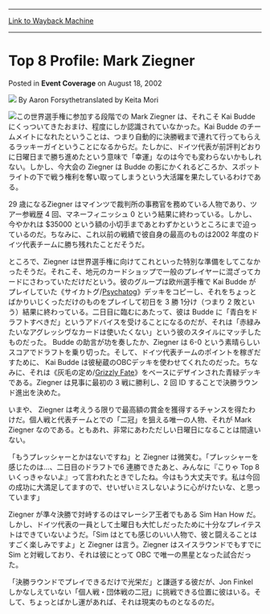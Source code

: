 
---
[Link to Wayback Machine](https://web.archive.org/web/20200812013221/https://magic.wizards.com/en/articles/archive/event-coverage/top-8-profile-mark-ziegner-2002-08-18)

[_metadata_:author]:- "Aaron Forsythe<break ->translated by Keita Mori"
[_metadata_:description]:- "この世界選手権に参加する段階での Mark Ziegner は、それこそ Kai Budde にくっついてきたおまけ、程度にしか認識されていなかった。Kai Budde のチームメイトになれたということは、つまり自動的に決勝戦まで連れて行ってもらえるラッキーガイということになるからだ。たしかに、ドイツ代表が前評判どおりに日曜日まで勝ち進めたという意味で「幸運」なのは今でも変わらないかもしれない。しかし、今大会の Ziegner は Budde の影にかくれるどころか、スポットライトの下で戦う権利を奪い取ってしまうという大活躍を果たしているわけである。"
[_metadata_:generator]:- "Drupal 7 (http://drupal.org)"
[_metadata_:node]:- "804076"
[_metadata_:publish_date]:- "2002-08-18"
[_metadata_:source]:- "div-main-content"
[_metadata_:title]:- "Top 8 Profile: Mark Ziegner"
[_metadata_:wayback_capture_timestamp]:- "2020-08-12 01:32:21"
[_metadata_:wayback_raw_url]:- "https://web.archive.org/web/20200812013221id_/https://magic.wizards.com/en/articles/archive/event-coverage/top-8-profile-mark-ziegner-2002-08-18"
[_metadata_:wayback_url]:- "https://magic.wizards.com/en/articles/archive/event-coverage/top-8-profile-mark-ziegner-2002-08-18"
---


Top 8 Profile: Mark Ziegner
===========================



 Posted in **Event Coverage**
 on August 18, 2002 






![](https://media.magic.wizards.com/styles/auth_small/public/generic-avatar-150_694.png)
By Aaron Forsythe<break />translated by Keita Mori











![](https://media.magic.wizards.com/image_legacy_migration/sideboard/images/worlds02/a591.jpg)この世界選手権に参加する段階での Mark Ziegner は、それこそ Kai Budde にくっついてきたおまけ、程度にしか認識されていなかった。Kai Budde のチームメイトになれたということは、つまり自動的に決勝戦まで連れて行ってもらえるラッキーガイということになるからだ。たしかに、ドイツ代表が前評判どおりに日曜日まで勝ち進めたという意味で「幸運」なのは今でも変わらないかもしれない。しかし、今大会の Ziegner は Budde の影にかくれるどころか、スポットライトの下で戦う権利を奪い取ってしまうという大活躍を果たしているわけである。

29 歳になるZiegner はマインツで裁判所の事務官を務めている人物であり、ツアー参戦歴 4 回、マネーフィニッシュ 0 という結果に終わっている。しかし、今やかれは $35000 という額の小切手まであとわずかというところにまで迫っているのだ。ちなみに、これ以前の戦績で彼自身の最高のものは2002 年度のドイツ代表チームに勝ち残れたことだそうだ。

ところで、Ziegner は世界選手権に向けてこれといった特別な準備をしてこなかったそうだ。それこそ、地元のカードショップで一般のプレイヤーに混ざってカードにさわっていただけだという。彼のグループは欧州選手権で Kai Budde がプレイしていた《サイカトグ/[Psychatog](http://gatherer.wizards.com/Pages/Card/Details.aspx?name=Psychatog)》デッキをコピーし、それをちょっとばかりいじくっただけのものをプレイして初日を 3 勝 1分け（つまり 2 敗という）結果に終わっている。二日目に臨むにあたって、彼は Budde に「青白をドラフトすべきだ」というアドバイスを受けることになるのだが、それは「赤緑みたいなアグレッシヴなカードは使いたくない」という彼のスタイルにマッチしたものだった。 Budde の助言が功を奏したか、Ziegner は 6-0 という素晴らしいスコアでドラフトを乗り切った。そして、ドイツ代表チームのポイントを稼ぎだすために、 Kai Budde は彼秘蔵のOBCデッキを使わせてくれたのだった。ちなみに、それは《灰毛の定め/[Grizzly Fate](http://gatherer.wizards.com/Pages/Card/Details.aspx?name=Grizzly+Fate)》をベースにデザインされた青緑デッキである。Ziegner は見事に最初の 3 戦に勝利し、2 回 ID することで決勝ラウンド進出を決めた。

いまや、 Ziegner は考えうる限りで最高額の賞金を獲得するチャンスを得たわけだ。個人戦と代表チームとでの「二冠」を狙える唯一の人物、それが Mark Ziegner なのである。ともあれ、非常にあわただしい日曜日になることは間違いない。

「もうプレッシャーとかはないですね」と Ziegner は微笑む。「プレッシャーを感じたのは...、二日目のドラフトで6 連勝できたあと、みんなに『こりゃ Top 8 いくっきゃないよ』って言われたときでしたね。今はもう大丈夫です。私は今回の成功に大満足してますので、せいぜいミスしないように心がけたいな、と思っています」

Ziegner が準々決勝で対峙するのはマレーシア王者でもある Sim Han How だ。しかし、ドイツ代表の一員として土曜日も大忙しだったために十分なプレイテストはできていないようだ。「Sim はとても感じのいい人物で、彼と闘えることはすごく楽しみですよ」と Ziegner は言う。Ziegner はスイスラウンドでもすでに Sim と対戦しており、それは彼にとって OBC で唯一の黒星となった試合だった。

「決勝ラウンドでプレイできるだけで光栄だ」と謙遜する彼だが、Jon Finkel しかなしえていない「個人戦・団体戦の二冠」に挑戦できる位置に彼はいる。そして、ちょっとばかし運があれば、それは現実のものとなるのだ。







